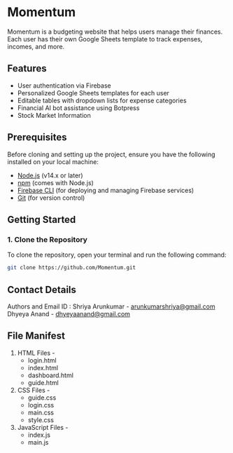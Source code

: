 # Momentum

Momentum is a budgeting website that helps users manage their finances. Each user has their own Google Sheets template to track expenses, incomes, and more.

## Features

- User authentication via Firebase
- Personalized Google Sheets templates for each user
- Editable tables with dropdown lists for expense categories
- Financial AI bot assistance using Botpress
- Stock Market Information

## Prerequisites

Before cloning and setting up the project, ensure you have the following installed on your local machine:

- [Node.js](https://nodejs.org/) (v14.x or later)
- [npm](https://www.npmjs.com/) (comes with Node.js)
- [Firebase CLI](https://firebase.google.com/docs/cli) (for deploying and managing Firebase services)
- [Git](https://git-scm.com/) (for version control)

## Getting Started

### 1. Clone the Repository

To clone the repository, open your terminal and run the following command:

```bash
git clone https://github.com/Momentum.git
```
## Contact Details

  Authors and Email ID : Shriya Arunkumar - arunkumarshriya@gmail.com
                          Dhyeya Anand - dhyeyaanand@gmail.com

## File Manifest

1. HTML Files - 
    - login.html
    - index.html
    - dashboard.html
    - guide.html
2. CSS Files -
   - guide.css
   - login.css
   - main.css
   - style.css
3. JavaScript Files -
   - index.js
   - main.js
